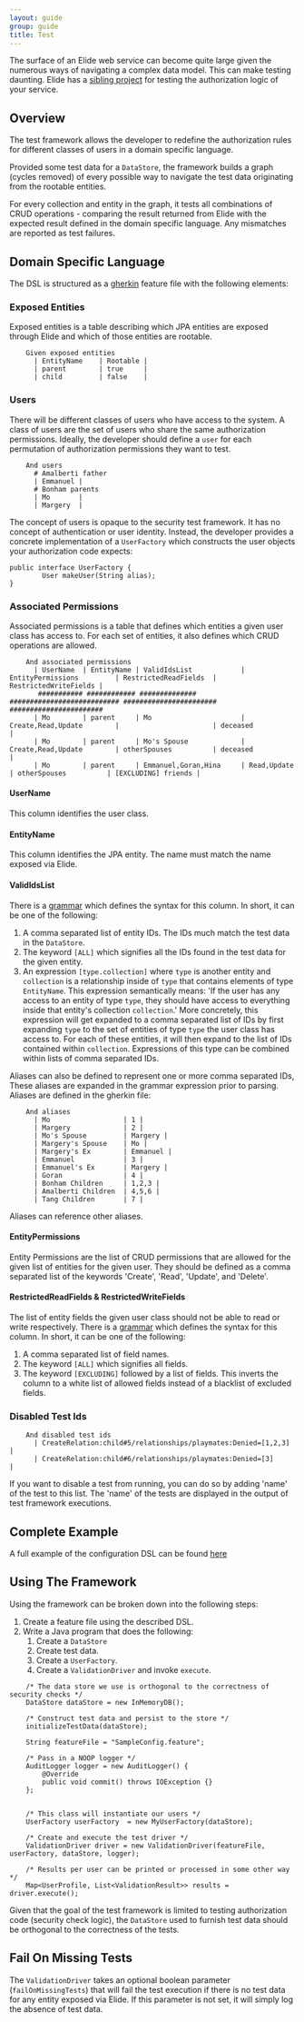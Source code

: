 ```yaml
---
layout: guide
group: guide
title: Test
---
```


The surface of an Elide web service can become quite large given the numerous ways of navigating a complex data model.  This can make testing daunting.
Elide has a [sibling project](https://github.com/yahoo/elide-testing-framework) for testing the authorization logic of your service.  

## Overview

The test framework allows the developer to redefine the authorization rules for different classes of users in a domain specific language.

Provided some test data for a `DataStore`, the framework builds a graph (cycles removed) of every possible 
way to navigate the test data originating from the rootable entities.

For every collection and entity in the graph, it tests all combinations of CRUD operations - comparing the result returned from Elide with the expected result
defined in the domain specific language.  Any mismatches are reported as test failures.

## Domain Specific Language

The DSL is structured as a [gherkin](https://github.com/cucumber/cucumber/wiki/Gherkin) feature file with the following elements:

### Exposed Entities

Exposed entities is a table describing which JPA entities are exposed through Elide and which of those entities are rootable.  

```
    Given exposed entities
      | EntityName    | Rootable |
      | parent        | true     |
      | child         | false    |
```

### Users

There will be different classes of users who have access to the system.  A class of users are the set of users who share the same authorization
permissions.  Ideally, the developer should define a `user` for each permutation of authorization permissions they want to test.  

```
    And users
      # Amalberti father
      | Emmanuel |
      # Bonham parents
      | Mo       |
      | Margery  |
```

The concept of users is opaque to the security test framework.  It has no concept of authentication or user identity.  Instead, the developer provides
a concrete implementation of a `UserFactory` which constructs the user objects your authorization code expects:

```
public interface UserFactory {
        User makeUser(String alias);
}
```

### Associated Permissions

Associated permissions is a table that defines which entities a given user class has access to.  For each set of entities, it also
defines which CRUD operations are allowed.

```
    And associated permissions
      | UserName  | EntityName | ValidIdsList            | EntityPermissions         | RestrictedReadFields  | RestrictedWriteFields |
       ########### ############ ##############            ########################### ####################### #######################
      | Mo        | parent     | Mo                      | Create,Read,Update        |                       | deceased              |
      | Mo        | parent     | Mo's Spouse             | Create,Read,Update        | otherSpouses          | deceased              |
      | Mo        | parent     | Emmanuel,Goran,Hina     | Read,Update               | otherSpouses          | [EXCLUDING] friends |
```

#### UserName
This column identifies the user class.

#### EntityName
This column identifies the JPA entity.  The name must match the name exposed via Elide.

#### ValidIdsList
There is a [grammar](https://github.com/yahoo/elide-testing-framework/blob/master/src/main/antlr/com/yahoo/elide/IdList.g4) which defines the syntax for this column.  In short, it can be one of the following:

1. A comma separated list of entity IDs.  The IDs much match the test data in the `DataStore`.
2. The keyword `[ALL]` which signifies all the IDs found in the test data for the given entity.
3. An expression `[type.collection]` where `type` is another entity and `collection` is a relationship inside of `type` that contains elements of type `EntityName`.  This expression semantically means: 'If the user has any access to an entity of type `type`, they should have access to everything inside that entity's collection `collection`.'  More concretely, this expression will get expanded to a comma separated list of IDs by first expanding `type` to the set of entities of type `type` the user class has access to.  For each of these entities, it will then expand to the list of IDs contained within `collection`.  Expressions of this type can be combined within lists of comma separated IDs.  

Aliases can also be defined to represent one or more comma separated IDs,  These aliases are expanded in the grammar expression prior to parsing.  Aliases are defined in the gherkin file:

```
    And aliases
      | Mo                  | 1 |
      | Margery             | 2 |
      | Mo's Spouse         | Margery |
      | Margery's Spouse    | Mo |
      | Margery's Ex        | Emmanuel |
      | Emmanuel            | 3 |
      | Emmanuel's Ex       | Margery |
      | Goran               | 4 |
      | Bonham Children     | 1,2,3 |
      | Amalberti Children  | 4,5,6 |
      | Tang Children       | 7 |
```

Aliases can reference other aliases.

#### EntityPermissions

Entity Permissions are the list of CRUD permissions that are allowed for the given list of entities for the given user.  They should be defined
as a comma separated list of the keywords 'Create', 'Read', 'Update', and 'Delete'.

#### RestrictedReadFields & RestrictedWriteFields

The list of entity fields the given user class should not be able to read or write respectively.
There is a [grammar](https://github.com/yahoo/elide-testing-framework/blob/master/src/main/antlr/com/yahoo/elide/RestrictedFields.g4) which defines the syntax for this column.  In short, it can be one of the following:

1. A comma separated list of field names.
2. The keyword `[ALL]` which signifies all fields.
3. The keyword `[EXCLUDING]` followed by a list of fields.  This inverts the column to a white list of allowed fields instead of a blacklist of excluded fields.

### Disabled Test Ids

```
    And disabled test ids
      | CreateRelation:child#5/relationships/playmates:Denied=[1,2,3] |
      | CreateRelation:child#6/relationships/playmates:Denied=[3]     |

```

If you want to disable a test from running, you can do so by adding 'name' of the test to this list.  The 'name' of the tests are displayed
in the output of test framework executions.

## Complete Example

A full example of the configuration DSL can be found [here](https://github.com/yahoo/elide-testing-framework/blob/master/src/test/resources/SampleConfig.feature)

## Using The Framework

Using the framework can be broken down into the following steps:

1. Create a feature file using the described DSL.
2. Write a Java program that does the following:
   1. Create a `DataStore`
   2. Create test data.
   3. Create a `UserFactory`.
   4. Create a `ValidationDriver` and invoke `execute`.

```
    /* The data store we use is orthogonal to the correctness of security checks */
    DataStore dataStore = new InMemoryDB();

    /* Construct test data and persist to the store */
    initializeTestData(dataStore);

    String featureFile = "SampleConfig.feature";

    /* Pass in a NOOP logger */
    AuditLogger logger = new AuditLogger() {
        @Override
        public void commit() throws IOException {}
    };


    /* This class will instantiate our users */
    UserFactory userFactory  = new MyUserFactory(dataStore);

    /* Create and execute the test driver */
    ValidationDriver driver = new ValidationDriver(featureFile, userFactory, dataStore, logger);

    /* Results per user can be printed or processed in some other way */
    Map<UserProfile, List<ValidationResult>> results = driver.execute();
```

Given that the goal of the test framework is limited to testing authorization code (security check logic), the `DataStore` used to furnish test data
should be orthogonal to the correctness of the tests.   

## Fail On Missing Tests

The `ValidationDriver` takes an optional boolean parameter (`failOnMissingTests`) that will fail the test execution if there is no test data
for any entity exposed via Elide.  If this parameter is not set, it will simply log the absence of test data.
